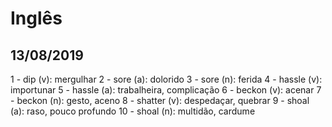 # Inglês

## 13/08/2019

1 - dip (v): mergulhar
2 - sore (a): dolorido
3 - sore (n): ferida
4 - hassle (v): importunar
5 - hassle (a): trabalheira, complicação
6 - beckon (v): acenar
7 - beckon (n): gesto, aceno
8 - shatter (v): despedaçar, quebrar
9 - shoal (a): raso, pouco profundo
10 - shoal (n): multidão, cardume

